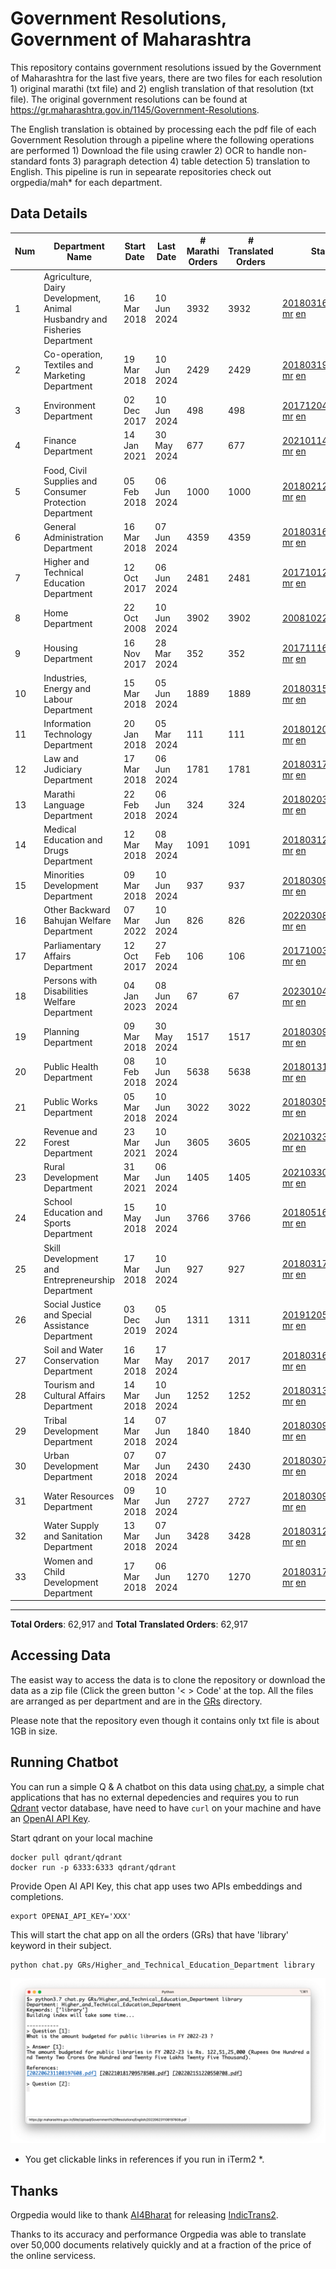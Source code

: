 # Government Resolutions, Government of Maharashtra

This repository contains government resolutions issued by the Government of Maharashtra for the last five years, there are two files for each resolution 1) original marathi (txt file) and 2) english translation of that resolution (txt file). The original government resolutions can be found at https://gr.maharashtra.gov.in/1145/Government-Resolutions.

The English translation is obtained by processing each the pdf file of each Government Resolution through a pipeline where the following operations are performed 1) Download the file using crawler 2) OCR to handle non-standard fonts 3) paragraph detection 4) table  detection 5) translation to English. This pipeline is run in sepearate repositories check out orgpedia/mah* for each department.


## Data Details

| Num | Department Name | Start Date | Last Date | # Marathi Orders | # Translated Orders | Starting Order | Last Order |
| --- | --------------- | ---------- | --------- | ---------------- | ------------------- | -------------- | ---------- |
| 1 | Agriculture, Dairy Development, Animal Husbandry and Fisheries Department | 16 Mar 2018 | 10 Jun 2024 | 3932 | 3932 | [201803161624182101.pdf](https://gr.maharashtra.gov.in/Site/Upload/Government%20Resolutions/English/201803161624182101.pdf) [mr](GRs/Agriculture,_Dairy_Development,_Animal_Husbandry_and_Fisheries_Department/201803161624182101.pdf.mr.txt) [en](GRs/Agriculture,_Dairy_Development,_Animal_Husbandry_and_Fisheries_Department/201803161624182101.pdf.en.txt) | [202406101649321101.pdf](https://gr.maharashtra.gov.in/Site/Upload/Government%20Resolutions/English/202406101649321101.pdf) [mr](GRs/Agriculture,_Dairy_Development,_Animal_Husbandry_and_Fisheries_Department/202406101649321101.pdf.mr.txt) [en](GRs/Agriculture,_Dairy_Development,_Animal_Husbandry_and_Fisheries_Department/202406101649321101.pdf.en.txt) |
| 2 | Co-operation, Textiles and Marketing Department | 19 Mar 2018 | 10 Jun 2024 | 2429 | 2429 | [201803191257576702.pdf](https://gr.maharashtra.gov.in/Site/Upload/Government%20Resolutions/English/201803191257576702.pdf) [mr](GRs/Co-operation,_Textiles_and_Marketing_Department/201803191257576702.pdf.mr.txt) [en](GRs/Co-operation,_Textiles_and_Marketing_Department/201803191257576702.pdf.en.txt) | [202406101531088502.pdf](https://gr.maharashtra.gov.in/Site/Upload/Government%20Resolutions/English/202406101531088502.pdf) [mr](GRs/Co-operation,_Textiles_and_Marketing_Department/202406101531088502.pdf.mr.txt) [en](GRs/Co-operation,_Textiles_and_Marketing_Department/202406101531088502.pdf.en.txt) |
| 3 | Environment Department | 02 Dec 2017 | 10 Jun 2024 | 498 | 498 | [201712041147216904.pdf](https://gr.maharashtra.gov.in/Site/Upload/Government%20Resolutions/English/201712041147216904.pdf) [mr](GRs/Environment_Department/201712041147216904.pdf.mr.txt) [en](GRs/Environment_Department/201712041147216904.pdf.en.txt) | [202406101503268404.pdf](https://gr.maharashtra.gov.in/Site/Upload/Government%20Resolutions/English/202406101503268404.pdf) [mr](GRs/Environment_Department/202406101503268404.pdf.mr.txt) [en](GRs/Environment_Department/202406101503268404.pdf.en.txt) |
| 4 | Finance Department | 14 Jan 2021 | 30 May 2024 | 677 | 677 | [202101141237329905.pdf](https://gr.maharashtra.gov.in/Site/Upload/Government%20Resolutions/English/202101141237329905.pdf) [mr](GRs/Finance_Department/202101141237329905.pdf.mr.txt) [en](GRs/Finance_Department/202101141237329905.pdf.en.txt) | [202405301147298705.pdf](https://gr.maharashtra.gov.in/Site/Upload/Government%20Resolutions/English/202405301147298705.pdf) [mr](GRs/Finance_Department/202405301147298705.pdf.mr.txt) [en](GRs/Finance_Department/202405301147298705.pdf.en.txt) |
| 5 | Food, Civil Supplies and Consumer Protection Department | 05 Feb 2018 | 06 Jun 2024 | 1000 | 1000 | [201802121244545806.pdf](https://gr.maharashtra.gov.in/Site/Upload/Government%20Resolutions/English/201802121244545806.pdf) [mr](GRs/Food,_Civil_Supplies_and_Consumer_Protection_Department/201802121244545806.pdf.mr.txt) [en](GRs/Food,_Civil_Supplies_and_Consumer_Protection_Department/201802121244545806.pdf.en.txt) | [202406061530494306.pdf](https://gr.maharashtra.gov.in/Site/Upload/Government%20Resolutions/English/202406061530494306.pdf) [mr](GRs/Food,_Civil_Supplies_and_Consumer_Protection_Department/202406061530494306.pdf.mr.txt) [en](GRs/Food,_Civil_Supplies_and_Consumer_Protection_Department/202406061530494306.pdf.en.txt) |
| 6 | General Administration Department | 16 Mar 2018 | 07 Jun 2024 | 4359 | 4359 | [201803161224022707.pdf](https://gr.maharashtra.gov.in/Site/Upload/Government%20Resolutions/English/201803161224022707.pdf) [mr](GRs/General_Administration_Department/201803161224022707.pdf.mr.txt) [en](GRs/General_Administration_Department/201803161224022707.pdf.en.txt) | [202406071527335307.pdf](https://gr.maharashtra.gov.in/Site/Upload/Government%20Resolutions/English/202406071527335307....pdf) [mr](GRs/General_Administration_Department/202406071527335307.pdf.mr.txt) [en](GRs/General_Administration_Department/202406071527335307.pdf.en.txt) |
| 7 | Higher and Technical Education Department | 12 Oct 2017 | 06 Jun 2024 | 2481 | 2481 | [201710121514029708.pdf](https://gr.maharashtra.gov.in/Site/Upload/Government%20Resolutions/English/201710121514029708.pdf) [mr](GRs/Higher_and_Technical_Education_Department/201710121514029708.pdf.mr.txt) [en](GRs/Higher_and_Technical_Education_Department/201710121514029708.pdf.en.txt) | [202406061703013408.pdf](https://gr.maharashtra.gov.in/Site/Upload/Government%20Resolutions/English/202406061703013408.pdf) [mr](GRs/Higher_and_Technical_Education_Department/202406061703013408.pdf.mr.txt) [en](GRs/Higher_and_Technical_Education_Department/202406061703013408.pdf.en.txt) |
| 8 | Home Department | 22 Oct 2008 | 10 Jun 2024 | 3902 | 3902 | [20081022.pdf](https://gr.maharashtra.gov.in/Site/Upload/Government%20Resolutions/English/20081022.pdf) [mr](GRs/Home_Department/20081022.pdf.mr.txt) [en](GRs/Home_Department/20081022.pdf.en.txt) | [202406061641541429.pdf](https://gr.maharashtra.gov.in/Site/Upload/Government%20Resolutions/English/202406061641541429.pdf) [mr](GRs/Home_Department/202406061641541429.pdf.mr.txt) [en](GRs/Home_Department/202406061641541429.pdf.en.txt) |
| 9 | Housing Department | 16 Nov 2017 | 28 Mar 2024 | 352 | 352 | [201711161447076609.pdf](https://gr.maharashtra.gov.in/Site/Upload/Government%20Resolutions/English/201711161447076609.pdf) [mr](GRs/Housing_Department/201711161447076609.pdf.mr.txt) [en](GRs/Housing_Department/201711161447076609.pdf.en.txt) | [202403281255554909.pdf](https://gr.maharashtra.gov.in/Site/Upload/Government%20Resolutions/English/202403281255554909.pdf) [mr](GRs/Housing_Department/202403281255554909.pdf.mr.txt) [en](GRs/Housing_Department/202403281255554909.pdf.en.txt) |
| 10 | Industries, Energy and Labour Department | 15 Mar 2018 | 05 Jun 2024 | 1889 | 1889 | [201803151204055010.pdf](https://gr.maharashtra.gov.in/Site/Upload/Government%20Resolutions/English/201803151204055010.pdf) [mr](GRs/Industries,_Energy_and_Labour_Department/201803151204055010.pdf.mr.txt) [en](GRs/Industries,_Energy_and_Labour_Department/201803151204055010.pdf.en.txt) | [202406051703288210.pdf](https://gr.maharashtra.gov.in/Site/Upload/Government%20Resolutions/English/202406051703288210.pdf) [mr](GRs/Industries,_Energy_and_Labour_Department/202406051703288210.pdf.mr.txt) [en](GRs/Industries,_Energy_and_Labour_Department/202406051703288210.pdf.en.txt) |
| 11 | Information Technology Department | 20 Jan 2018 | 05 Mar 2024 | 111 | 111 | [201801201843024511.pdf](https://gr.maharashtra.gov.in/Site/Upload/Government%20Resolutions/English/201801201843024511.pdf) [mr](GRs/Information_Technology_Department/201801201843024511.pdf.mr.txt) [en](GRs/Information_Technology_Department/201801201843024511.pdf.en.txt) | [202403051249430211.pdf](https://gr.maharashtra.gov.in/Site/Upload/Government%20Resolutions/English/202403051249430211.pdf) [mr](GRs/Information_Technology_Department/202403051249430211.pdf.mr.txt) [en](GRs/Information_Technology_Department/202403051249430211.pdf.en.txt) |
| 12 | Law and Judiciary Department | 17 Mar 2018 | 06 Jun 2024 | 1781 | 1781 | [201803171129290212.pdf](https://gr.maharashtra.gov.in/Site/Upload/Government%20Resolutions/English/201803171129290212.pdf) [mr](GRs/Law_and_Judiciary_Department/201803171129290212.pdf.mr.txt) [en](GRs/Law_and_Judiciary_Department/201803171129290212.pdf.en.txt) | [202406061630436312.pdf](https://gr.maharashtra.gov.in/Site/Upload/Government%20Resolutions/English/202406061630436312.pdf) [mr](GRs/Law_and_Judiciary_Department/202406061630436312.pdf.mr.txt) [en](GRs/Law_and_Judiciary_Department/202406061630436312.pdf.en.txt) |
| 13 | Marathi Language Department | 22 Feb 2018 | 06 Jun 2024 | 324 | 324 | [201802031549154233.pdf](https://gr.maharashtra.gov.in/Site/Upload/Government%20Resolutions/English/201802031549154233.pdf) [mr](GRs/Marathi_Language_Department/201802031549154233.pdf.mr.txt) [en](GRs/Marathi_Language_Department/201802031549154233.pdf.en.txt) | [202406061627022033.pdf](https://gr.maharashtra.gov.in/Site/Upload/Government%20Resolutions/English/202406061627022033.pdf) [mr](GRs/Marathi_Language_Department/202406061627022033.pdf.mr.txt) [en](GRs/Marathi_Language_Department/202406061627022033.pdf.en.txt) |
| 14 | Medical Education and Drugs Department | 12 Mar 2018 | 08 May 2024 | 1091 | 1091 | [201803121137094813.pdf](https://gr.maharashtra.gov.in/Site/Upload/Government%20Resolutions/English/201803121137094813.pdf) [mr](GRs/Medical_Education_and_Drugs_Department/201803121137094813.pdf.mr.txt) [en](GRs/Medical_Education_and_Drugs_Department/201803121137094813.pdf.en.txt) | [202405081814082713.pdf](https://gr.maharashtra.gov.in/Site/Upload/Government%20Resolutions/English/202405081814082713.pdf) [mr](GRs/Medical_Education_and_Drugs_Department/202405081814082713.pdf.mr.txt) [en](GRs/Medical_Education_and_Drugs_Department/202405081814082713.pdf.en.txt) |
| 15 | Minorities Development Department | 09 Mar 2018 | 10 Jun 2024 | 937 | 937 | [201803091218355314.pdf](https://gr.maharashtra.gov.in/Site/Upload/Government%20Resolutions/English/201803091218355314.pdf) [mr](GRs/Minorities_Development_Department/201803091218355314.pdf.mr.txt) [en](GRs/Minorities_Development_Department/201803091218355314.pdf.en.txt) | [202406101456038414.pdf](https://gr.maharashtra.gov.in/Site/Upload/Government%20Resolutions/English/202406101456038414.pdf) [mr](GRs/Minorities_Development_Department/202406101456038414.pdf.mr.txt) [en](GRs/Minorities_Development_Department/202406101456038414.pdf.en.txt) |
| 16 | Other Backward Bahujan Welfare Department | 07 Mar 2022 | 10 Jun 2024 | 826 | 826 | [202203081752439334.pdf](https://gr.maharashtra.gov.in/Site/Upload/Government%20Resolutions/English/202203081752439334.pdf) [mr](GRs/Other_Backward_Bahujan_Welfare_Department/202203081752439334.pdf.mr.txt) [en](GRs/Other_Backward_Bahujan_Welfare_Department/202203081752439334.pdf.en.txt) | [202406101606050034.pdf](https://gr.maharashtra.gov.in/Site/Upload/Government%20Resolutions/English/202406101606050034.pdf) [mr](GRs/Other_Backward_Bahujan_Welfare_Department/202406101606050034.pdf.mr.txt) [en](GRs/Other_Backward_Bahujan_Welfare_Department/202406101606050034.pdf.en.txt) |
| 17 | Parliamentary Affairs Department | 12 Oct 2017 | 27 Feb 2024 | 106 | 106 | [201710031642378615.pdf](https://gr.maharashtra.gov.in/Site/Upload/Government%20Resolutions/English/201710031642378615.pdf) [mr](GRs/Parliamentary_Affairs_Department/201710031642378615.pdf.mr.txt) [en](GRs/Parliamentary_Affairs_Department/201710031642378615.pdf.en.txt) | [202402271500283915.pdf](https://gr.maharashtra.gov.in/Site/Upload/Government%20Resolutions/English/202402271500283915.pdf) [mr](GRs/Parliamentary_Affairs_Department/202402271500283915.pdf.mr.txt) [en](GRs/Parliamentary_Affairs_Department/202402271500283915.pdf.en.txt) |
| 18 | Persons with Disabilities Welfare Department | 04 Jan 2023 | 08 Jun 2024 | 67 | 67 | [202301041906309635.pdf](https://gr.maharashtra.gov.in/Site/Upload/Government%20Resolutions/English/202301041906309635.pdf) [mr](GRs/Persons_with_Disabilities_Welfare_Department/202301041906309635.pdf.mr.txt) [en](GRs/Persons_with_Disabilities_Welfare_Department/202301041906309635.pdf.en.txt) | [202406101441164635.pdf](https://gr.maharashtra.gov.in/Site/Upload/Government%20Resolutions/English/202406101441164635.pdf) [mr](GRs/Persons_with_Disabilities_Welfare_Department/202406101441164635.pdf.mr.txt) [en](GRs/Persons_with_Disabilities_Welfare_Department/202406101441164635.pdf.en.txt) |
| 19 | Planning Department | 09 Mar 2018 | 30 May 2024 | 1517 | 1517 | [201803091441032716.pdf](https://gr.maharashtra.gov.in/Site/Upload/Government%20Resolutions/English/201803091441032716.pdf) [mr](GRs/Planning_Department/201803091441032716.pdf.mr.txt) [en](GRs/Planning_Department/201803091441032716.pdf.en.txt) | [202405301220489016.pdf](https://gr.maharashtra.gov.in/Site/Upload/Government%20Resolutions/English/202405301220489016.pdf) [mr](GRs/Planning_Department/202405301220489016.pdf.mr.txt) [en](GRs/Planning_Department/202405301220489016.pdf.en.txt) |
| 20 | Public Health Department | 08 Feb 2018 | 10 Jun 2024 | 5638 | 5638 | [201801311722275417.pdf](https://gr.maharashtra.gov.in/Site/Upload/Government%20Resolutions/English/201801311722275417.pdf) [mr](GRs/Public_Health_Department/201801311722275417.pdf.mr.txt) [en](GRs/Public_Health_Department/201801311722275417.pdf.en.txt) | [202405161133063417.pdf](https://gr.maharashtra.gov.in/Site/Upload/Government%20Resolutions/English/202405161133063417.pdf) [mr](GRs/Public_Health_Department/202405161133063417.pdf.mr.txt) [en](GRs/Public_Health_Department/202405161133063417.pdf.en.txt) |
| 21 | Public Works Department | 05 Mar 2018 | 10 Jun 2024 | 3022 | 3022 | [201803051515468118.pdf](https://gr.maharashtra.gov.in/Site/Upload/Government%20Resolutions/English/201803051515468118.pdf) [mr](GRs/Public_Works_Department/201803051515468118.pdf.mr.txt) [en](GRs/Public_Works_Department/201803051515468118.pdf.en.txt) | [202406101517469718.pdf](https://gr.maharashtra.gov.in/Site/Upload/Government%20Resolutions/English/202406101517469718.pdf) [mr](GRs/Public_Works_Department/202406101517469718.pdf.mr.txt) [en](GRs/Public_Works_Department/202406101517469718.pdf.en.txt) |
| 22 | Revenue and Forest Department | 23 Mar 2021 | 10 Jun 2024 | 3605 | 3605 | [202103231328393119.pdf](https://gr.maharashtra.gov.in/Site/Upload/Government%20Resolutions/English/202103231328393119.pdf) [mr](GRs/Revenue_and_Forest_Department/202103231328393119.pdf.mr.txt) [en](GRs/Revenue_and_Forest_Department/202103231328393119.pdf.en.txt) | [202406101729328619.pdf](https://gr.maharashtra.gov.in/Site/Upload/Government%20Resolutions/English/202406101729328619.pdf) [mr](GRs/Revenue_and_Forest_Department/202406101729328619.pdf.mr.txt) [en](GRs/Revenue_and_Forest_Department/202406101729328619.pdf.en.txt) |
| 23 | Rural Development Department | 31 Mar 2021 | 06 Jun 2024 | 1405 | 1405 | [202103301021181120.pdf](https://gr.maharashtra.gov.in/Site/Upload/Government%20Resolutions/English/202103301021181120.pdf) [mr](GRs/Rural_Development_Department/202103301021181120.pdf.mr.txt) [en](GRs/Rural_Development_Department/202103301021181120.pdf.en.txt) | [202406061451173620.pdf](https://gr.maharashtra.gov.in/Site/Upload/Government%20Resolutions/English/202406061451173620.pdf) [mr](GRs/Rural_Development_Department/202406061451173620.pdf.mr.txt) [en](GRs/Rural_Development_Department/202406061451173620.pdf.en.txt) |
| 24 | School Education and Sports Department | 15 May 2018 | 10 Jun 2024 | 3766 | 3766 | [201805161114241221.pdf](https://gr.maharashtra.gov.in/Site/Upload/Government%20Resolutions/English/201805161114241221.pdf) [mr](GRs/School_Education_and_Sports_Department/201805161114241221.pdf.mr.txt) [en](GRs/School_Education_and_Sports_Department/201805161114241221.pdf.en.txt) | [202406101117065721.pdf](https://gr.maharashtra.gov.in/Site/Upload/Government%20Resolutions/English/202406101117065721.pdf) [mr](GRs/School_Education_and_Sports_Department/202406101117065721.pdf.mr.txt) [en](GRs/School_Education_and_Sports_Department/202406101117065721.pdf.en.txt) |
| 25 | Skill Development and Entrepreneurship Department | 17 Mar 2018 | 10 Jun 2024 | 927 | 927 | [201803171322099003.pdf](https://gr.maharashtra.gov.in/Site/Upload/Government%20Resolutions/English/201803171322099003.pdf) [mr](GRs/Skill_Development_and_Entrepreneurship_Department/201803171322099003.pdf.mr.txt) [en](GRs/Skill_Development_and_Entrepreneurship_Department/201803171322099003.pdf.en.txt) | [202406101724494903.pdf](https://gr.maharashtra.gov.in/Site/Upload/Government%20Resolutions/English/202406101724494903.pdf) [mr](GRs/Skill_Development_and_Entrepreneurship_Department/202406101724494903.pdf.mr.txt) [en](GRs/Skill_Development_and_Entrepreneurship_Department/202406101724494903.pdf.en.txt) |
| 26 | Social Justice and Special Assistance Department | 03 Dec 2019 | 05 Jun 2024 | 1311 | 1311 | [201912051107011622.pdf](https://gr.maharashtra.gov.in/Site/Upload/Government%20Resolutions/English/201912051107011622.pdf) [mr](GRs/Social_Justice_and_Special_Assistance_Department/201912051107011622.pdf.mr.txt) [en](GRs/Social_Justice_and_Special_Assistance_Department/201912051107011622.pdf.en.txt) | [202406051446350822.pdf](https://gr.maharashtra.gov.in/Site/Upload/Government%20Resolutions/English/202406051446350822.pdf) [mr](GRs/Social_Justice_and_Special_Assistance_Department/202406051446350822.pdf.mr.txt) [en](GRs/Social_Justice_and_Special_Assistance_Department/202406051446350822.pdf.en.txt) |
| 27 | Soil and Water Conservation Department | 16 Mar 2018 | 17 May 2024 | 2017 | 2017 | [201803161247582426.pdf](https://gr.maharashtra.gov.in/Site/Upload/Government%20Resolutions/English/201803161247582426.pdf) [mr](GRs/Soil_and_Water_Conservation_Department/201803161247582426.pdf.mr.txt) [en](GRs/Soil_and_Water_Conservation_Department/201803161247582426.pdf.en.txt) | [202405171558552326.pdf](https://gr.maharashtra.gov.in/Site/Upload/Government%20Resolutions/English/202405171558552326.pdf) [mr](GRs/Soil_and_Water_Conservation_Department/202405171558552326.pdf.mr.txt) [en](GRs/Soil_and_Water_Conservation_Department/202405171558552326.pdf.en.txt) |
| 28 | Tourism and Cultural Affairs Department | 14 Mar 2018 | 10 Jun 2024 | 1252 | 1252 | [201803131542054523.pdf](https://gr.maharashtra.gov.in/Site/Upload/Government%20Resolutions/English/201803131542054523.pdf) [mr](GRs/Tourism_and_Cultural_Affairs_Department/201803131542054523.pdf.mr.txt) [en](GRs/Tourism_and_Cultural_Affairs_Department/201803131542054523.pdf.en.txt) | [202406061615156823.pdf](https://gr.maharashtra.gov.in/Site/Upload/Government%20Resolutions/English/202406061615156823.pdf) [mr](GRs/Tourism_and_Cultural_Affairs_Department/202406061615156823.pdf.mr.txt) [en](GRs/Tourism_and_Cultural_Affairs_Department/202406061615156823.pdf.en.txt) |
| 29 | Tribal Development Department | 14 Mar 2018 | 07 Jun 2024 | 1840 | 1840 | [201803091105184924.pdf](https://gr.maharashtra.gov.in/Site/Upload/Government%20Resolutions/English/201803091105184924.pdf) [mr](GRs/Tribal_Development_Department/201803091105184924.pdf.mr.txt) [en](GRs/Tribal_Development_Department/201803091105184924.pdf.en.txt) | [202406071223542824.pdf](https://gr.maharashtra.gov.in/Site/Upload/Government%20Resolutions/English/202406071223542824.pdf) [mr](GRs/Tribal_Development_Department/202406071223542824.pdf.mr.txt) [en](GRs/Tribal_Development_Department/202406071223542824.pdf.en.txt) |
| 30 | Urban Development Department | 07 Mar 2018 | 07 Jun 2024 | 2430 | 2430 | [201803071203178325.pdf](https://gr.maharashtra.gov.in/Site/Upload/Government%20Resolutions/English/201803071203178325.pdf) [mr](GRs/Urban_Development_Department/201803071203178325.pdf.mr.txt) [en](GRs/Urban_Development_Department/201803071203178325.pdf.en.txt) | [202406071436492925.pdf](https://gr.maharashtra.gov.in/Site/Upload/Government%20Resolutions/English/202406071436492925.pdf) [mr](GRs/Urban_Development_Department/202406071436492925.pdf.mr.txt) [en](GRs/Urban_Development_Department/202406071436492925.pdf.en.txt) |
| 31 | Water Resources Department | 09 Mar 2018 | 10 Jun 2024 | 2727 | 2727 | [201803091034435527.pdf](https://gr.maharashtra.gov.in/Site/Upload/Government%20Resolutions/English/201803091034435527.pdf) [mr](GRs/Water_Resources_Department/201803091034435527.pdf.mr.txt) [en](GRs/Water_Resources_Department/201803091034435527.pdf.en.txt) | [202406101748178627.pdf](https://gr.maharashtra.gov.in/Site/Upload/Government%20Resolutions/English/202406101748178627.pdf) [mr](GRs/Water_Resources_Department/202406101748178627.pdf.mr.txt) [en](GRs/Water_Resources_Department/202406101748178627.pdf.en.txt) |
| 32 | Water Supply and Sanitation Department | 13 Mar 2018 | 07 Jun 2024 | 3428 | 3428 | [201803121414108428.pdf](https://gr.maharashtra.gov.in/Site/Upload/Government%20Resolutions/English/201803121414108428.pdf) [mr](GRs/Water_Supply_and_Sanitation_Department/201803121414108428.pdf.mr.txt) [en](GRs/Water_Supply_and_Sanitation_Department/201803121414108428.pdf.en.txt) | [202406051254206328.pdf](https://gr.maharashtra.gov.in/Site/Upload/Government%20Resolutions/English/202406051254206328.pdf) [mr](GRs/Water_Supply_and_Sanitation_Department/202406051254206328.pdf.mr.txt) [en](GRs/Water_Supply_and_Sanitation_Department/202406051254206328.pdf.en.txt) |
| 33 | Women and Child Development Department | 17 Mar 2018 | 06 Jun 2024 | 1270 | 1270 | [201803171539444330.pdf](https://gr.maharashtra.gov.in/Site/Upload/Government%20Resolutions/English/201803171539444330.pdf) [mr](GRs/Women_and_Child_Development_Department/201803171539444330.pdf.mr.txt) [en](GRs/Women_and_Child_Development_Department/201803171539444330.pdf.en.txt) | [202406061642151430.pdf](https://gr.maharashtra.gov.in/Site/Upload/Government%20Resolutions/English/202406061642151430.pdf) [mr](GRs/Women_and_Child_Development_Department/202406061642151430.pdf.mr.txt) [en](GRs/Women_and_Child_Development_Department/202406061642151430.pdf.en.txt) |
----------------------------------------------------------------------------------------------------

**Total Orders**: 62,917 and **Total Translated Orders**: 62,917
## Accessing Data

The easist way to access the data is to clone the repository or download the data as a zip file (Click the green button '< > Code' at the top. All the files are arranged as per department and are in the [GRs](GRs) directory.

Please note that the repository even though it contains only txt file is about 1GB in size.

## Running Chatbot

You can run a simple Q & A chatbot on this data using [chat.py](chat.py), a simple chat applications that has no external depedencies and requires you to run [Qdrant](https://qdrant.tech/) vector database, have need to have `curl` on your machine and have an [OpenAI API Key](https://help.openai.com/en/articles/4936850-where-do-i-find-my-secret-api-key).

Start qdrant on your local machine
```shell
docker pull qdrant/qdrant
docker run -p 6333:6333 qdrant/qdrant
```

Provide Open AI API Key, this chat app uses two APIs embeddings and completions.
```shell
export OPENAI_API_KEY='XXX'
```

This will start the chat app on all the orders (GRs) that have 'library' keyword in their subject.

```shell
python chat.py GRs/Higher_and_Technical_Education_Department library
```

![screenshot of running chat.py](screenshot.png)

* You get clickable links in references if you run in iTerm2 *.

## Thanks

Orgpedia would like to thank [AI4Bharat](https://ai4bharat.iitm.ac.in/) for releasing [IndicTrans2](https://github.com/AI4Bharat/IndicTrans2).

Thanks to its accuracy and performance Orgpedia was able to translate over 50,000 documents relatively quickly and at a fraction of the price of the online servicess.











